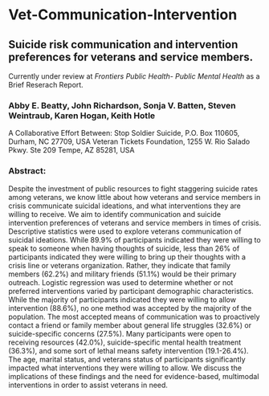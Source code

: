 # Vet-Communication-Intervention

## Suicide risk communication and intervention preferences for veterans and service members.
Currently under review at *Frontiers Public Health- Public Mental Health* as a Brief Reserach Report.

### Abby E. Beatty, John Richardson, Sonja V. Batten, Steven Weintraub, Karen Hogan, Keith Hotle 

A Collaborative Effort Between: 
Stop Soldier Suicide, P.O. Box 110605, Durham, NC 27709, USA
Veteran Tickets Foundation, 1255 W. Rio Salado Pkwy. Ste 209 Tempe, AZ 85281, USA


### Abstract:

Despite the investment of public resources to fight staggering suicide rates among veterans, we know little about how veterans and service members in crisis communicate suicidal ideations, and what interventions they are willing to receive.  We aim to identify communication and suicide intervention preferences of veterans and service members in times of crisis. Descriptive statistics were used to explore veterans communication of suicidal ideations. While 89.9% of participants indicated they were willing to speak to someone when having thoughts of suicide, less than 26% of participants indicated they were willing to bring up their thoughts with a crisis line or veterans organization. Rather, they indicate that family members (62.2%) and military friends (51.1%) would be their primary outreach. Logistic regression was used to determine whether or not preferred interventions varied by participant demographic characteristics.  While the majority of participants indicated they were willing to allow intervention (88.6%), no one method was accepted by the majority of the population. The most accepted means of communication was to proactively contact a friend or family member about general life struggles (32.6%) or suicide-specific concerns (27.5%). Many participants were open to receiving resources (42.0%), suicide-specific mental health treatment (36.3%), and some sort of lethal means safety intervention (19.1-26.4%).  The age, marital status, and veterans status of participants significantly impacted what interventions they were willing to allow. We discuss the implications of these findings and the need for evidence-based, multimodal interventions in order to assist veterans in need. 
